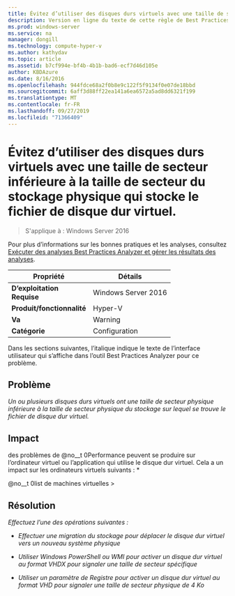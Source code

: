 ```yaml
---
title: Évitez d’utiliser des disques durs virtuels avec une taille de secteur inférieure à la taille de secteur du stockage physique qui stocke le fichier de disque dur virtuel.
description: Version en ligne du texte de cette règle de Best Practices Analyzer.
ms.prod: windows-server
ms.service: na
manager: dongill
ms.technology: compute-hyper-v
ms.author: kathydav
ms.topic: article
ms.assetid: b7cf994e-bf4b-4b1b-bad6-ecf7d46d105e
author: KBDAzure
ms.date: 8/16/2016
ms.openlocfilehash: 944fdce68a2f0b8e9c122f5f9134f0e07de18bbd
ms.sourcegitcommit: 6aff3d88ff22ea141a6ea6572a5ad8dd6321f199
ms.translationtype: MT
ms.contentlocale: fr-FR
ms.lasthandoff: 09/27/2019
ms.locfileid: "71366409"
---
```

# <a name="avoid-using-virtual-hard-disks-with-a-sector-size-less-than-the-sector-size-of-the-physical-storage-that-stores-the-virtual-hard-disk-file"></a>Évitez d’utiliser des disques durs virtuels avec une taille de secteur inférieure à la taille de secteur du stockage physique qui stocke le fichier de disque dur virtuel.

>S'applique à : Windows Server 2016

Pour plus d’informations sur les bonnes pratiques et les analyses, consultez [Exécuter des analyses Best Practices Analyzer et gérer les résultats des analyses](https://go.microsoft.com/fwlink/p/?LinkID=223177).  
  
|Propriété|Détails|  
|-|-|  
|**D’exploitation** <br />**Requise**|Windows Server 2016|  
|**Produit/fonctionnalité**|Hyper-V|  
|**Va**|Warning|  
|**Catégorie**|Configuration|  
  
Dans les sections suivantes, l’italique indique le texte de l’interface utilisateur qui s’affiche dans l’outil Best Practices Analyzer pour ce problème.  
  
## <a name="issue"></a>**Problème**  
*Un ou plusieurs disques durs virtuels ont une taille de secteur physique inférieure à la taille de secteur physique du stockage sur lequel se trouve le fichier de disque dur virtuel.*  
  
## <a name="impact"></a>**Impact**  
des problèmes de @no__t 0Performance peuvent se produire sur l’ordinateur virtuel ou l’application qui utilise le disque dur virtuel. Cela a un impact sur les ordinateurs virtuels suivants : *  
  
@no__t 0list de machines virtuelles >  
  
## <a name="resolution"></a>**Résolution**  
*Effectuez l’une des opérations suivantes :*  
  
-   *Effectuer une migration du stockage pour déplacer le disque dur virtuel vers un nouveau système physique*  
  
-   *Utiliser Windows PowerShell ou WMI pour activer un disque dur virtuel au format VHDX pour signaler une taille de secteur spécifique*  
  
-   *Utiliser un paramètre de Registre pour activer un disque dur virtuel au format VHD pour signaler une taille de secteur physique de 4 Ko*  
  


